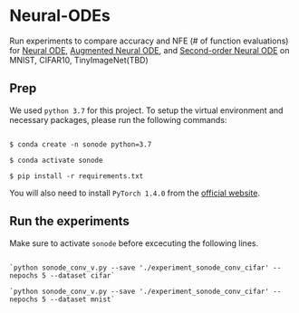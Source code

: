 # Neural-ODEs

Run experiments to compare accuracy and NFE (# of function evaluations) for [Neural ODE](https://arxiv.org/pdf/1806.07366.pdf), [Augmented Neural ODE](https://arxiv.org/abs/1904.01681), and [Second-order Neural ODE](https://arxiv.org/abs/2109.14158) on MNIST, CIFAR10, TinyImageNet(TBD)

## Prep

We used `python 3.7` for this project. To setup the virtual environment and necessary packages, please run the following commands:

```

$ conda create -n sonode python=3.7

$ conda activate sonode

$ pip install -r requirements.txt

```

You will also need to install `PyTorch 1.4.0` from the [official website](https://pytorch.org/).

## Run the experiments

Make sure to activate `sonode` before excecuting the following lines.

```

`python sonode_conv_v.py --save './experiment_sonode_conv_cifar' --nepochs 5 --dataset cifar` 

`python sonode_conv_v.py --save './experiment_sonode_conv_cifar' --nepochs 5 --dataset mnist` 

```
